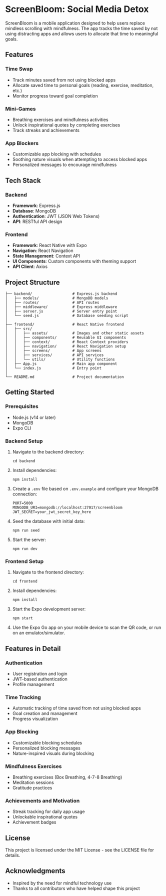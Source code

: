 # ScreenBloom: Social Media Detox

ScreenBloom is a mobile application designed to help users replace mindless scrolling with mindfulness. The app tracks the time saved by not using distracting apps and allows users to allocate that time to meaningful goals.

## Features

### Time Swap

-   Track minutes saved from not using blocked apps
-   Allocate saved time to personal goals (reading, exercise, meditation, etc.)
-   Monitor progress toward goal completion

### Mini-Games

-   Breathing exercises and mindfulness activities
-   Unlock inspirational quotes by completing exercises
-   Track streaks and achievements

### App Blockers

-   Customizable app blocking with schedules
-   Soothing nature visuals when attempting to access blocked apps
-   Personalized messages to encourage mindfulness

## Tech Stack

### Backend

-   **Framework**: Express.js
-   **Database**: MongoDB
-   **Authentication**: JWT (JSON Web Tokens)
-   **API**: RESTful API design

### Frontend

-   **Framework**: React Native with Expo
-   **Navigation**: React Navigation
-   **State Management**: Context API
-   **UI Components**: Custom components with theming support
-   **API Client**: Axios

## Project Structure

```
├── backend/                  # Express.js backend
│   ├── models/               # MongoDB models
│   ├── routes/               # API routes
│   ├── middleware/           # Express middleware
│   ├── server.js             # Server entry point
│   └── seed.js               # Database seeding script
│
├── frontend/                 # React Native frontend
│   ├── src/
│   │   ├── assets/           # Images and other static assets
│   │   ├── components/       # Reusable UI components
│   │   ├── context/          # React Context providers
│   │   ├── navigation/       # React Navigation setup
│   │   ├── screens/          # App screens
│   │   ├── services/         # API services
│   │   └── utils/            # Utility functions
│   ├── App.js                # Main app component
│   └── index.js              # Entry point
│
└── README.md                 # Project documentation
```

## Getting Started

### Prerequisites

-   Node.js (v14 or later)
-   MongoDB
-   Expo CLI

### Backend Setup

1. Navigate to the backend directory:

    ```
    cd backend
    ```

2. Install dependencies:

    ```
    npm install
    ```

3. Create a `.env` file based on `.env.example` and configure your MongoDB connection:

    ```
    PORT=5000
    MONGODB_URI=mongodb://localhost:27017/screenbloom
    JWT_SECRET=your_jwt_secret_key_here
    ```

4. Seed the database with initial data:

    ```
    npm run seed
    ```

5. Start the server:
    ```
    npm run dev
    ```

### Frontend Setup

1. Navigate to the frontend directory:

    ```
    cd frontend
    ```

2. Install dependencies:

    ```
    npm install
    ```

3. Start the Expo development server:

    ```
    npm start
    ```

4. Use the Expo Go app on your mobile device to scan the QR code, or run on an emulator/simulator.

## Features in Detail

### Authentication

-   User registration and login
-   JWT-based authentication
-   Profile management

### Time Tracking

-   Automatic tracking of time saved from not using blocked apps
-   Goal creation and management
-   Progress visualization

### App Blocking

-   Customizable blocking schedules
-   Personalized blocking messages
-   Nature-inspired visuals during blocking

### Mindfulness Exercises

-   Breathing exercises (Box Breathing, 4-7-8 Breathing)
-   Meditation sessions
-   Gratitude practices

### Achievements and Motivation

-   Streak tracking for daily app usage
-   Unlockable inspirational quotes
-   Achievement badges

## License

This project is licensed under the MIT License - see the LICENSE file for details.

## Acknowledgments

-   Inspired by the need for mindful technology use
-   Thanks to all contributors who have helped shape this project
